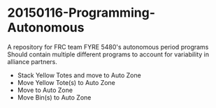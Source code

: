 # 20150116-Programming-Autonomous
A repository for FRC team FYRE 5480's autonomous period programs
Should contain multiple different programs to account for variability in alliance partners.
- Stack Yellow Totes and move to Auto Zone
- Move Yellow Tote(s) to Auto Zone
- Move to Auto Zone
- Move Bin(s) to Auto Zone

